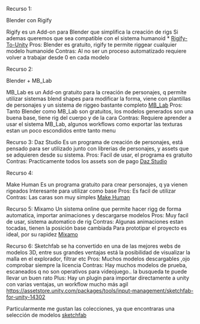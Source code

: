 Recurso 1:

Blender con Rigify 

Rigify es un Add-on para Blender que simplifica la creación de rigs
Si ademas queremos que sea compatible con el sistema humanoid * [Rigify-To-Unity](https://github.com/AlexLemminG/Rigify-To-Unity) 
Pros: Blender es gratuito, rigify te permite riggear cualquier modelo humanoide
Contras: Al no ser un proceso automatizado requiere volver a trabajar desde 0 en cada modelo

Recurso 2:

Blender + MB_Lab

MB_Lab es un Add-on gratuito para la creación de personajes, q permite utilizar sistemas blend shapes para modificar la forma, viene con plantillas de personajes y un sistema de riggeo
bastante completo
[MB_Lab](https://mb-lab-community.github.io/MB-Lab.github.io/) 
Pros: Tanto Blender como MB_Lab son gratuitos, los modelos generados son una buena base, tiene rig del cuerpo y de la cara
Contras: Requiere aprender a usar el sistema MB_Lab, algunos workflows como exportar las texturas estan un poco escondidos entre tanto menu


Recurso 3:
Daz Studio
Es un programa de creación de personajes, está pensado para ser utilizado junto con librerias de personajes, y assets que se adquieren desde su sistema.
Pros: Facil de usar, el programa es gratuito
Contras: Practicamente todos los assets son de pago
[Daz Studio](https://www.daz3d.com/) 

Recurso 4:

Make Human 
Es un programa gratuito para crear personajes, q ya vienen rigeados
Interesante para utilizar como base
Pros: Es facil de utilizar
Contras: Las caras son muy simples 
[Make Human](http://www.makehumancommunity.org) 

Recurso 5:
Mixamo
Un sistema online que permite hacer rigg de forma automatica, importar animaciones y descargarse modelos
Pros: Muy facil de usar, sistema automatico de rig
Contras: Algunas animaciones estan tocadas, tienen la posición base cambiada
Para prototipar el proyecto es ideal, por su rapidez
[Mixamo](https://www.mixamo.com/#/) 

Recurso 6:
Sketchfab se ha convertido en una de las mejores webs de modelos 3D, entre sus grandes ventajas está la posibilidad de visualizar la malla en el explorador, filtrar etc
Pros: Muchos modelos descargables ,ojo comprobar siempre la licencia
Contras: Hay muchos modelos de prueba, escaneados q no son operativos para videojuego.. la busqueda te puede llevar un buen rato
Plus: Hay un plugin para importar directamente a unity con varias ventajas, un workflow mucho más agil
https://assetstore.unity.com/packages/tools/input-management/sketchfab-for-unity-14302

Particularmente me gustan las colecciones, ya que encontraras una selección de modelos
[sketchfab](https://sketchfab.com/samanthakennedy90/collections/characters-free/) 
